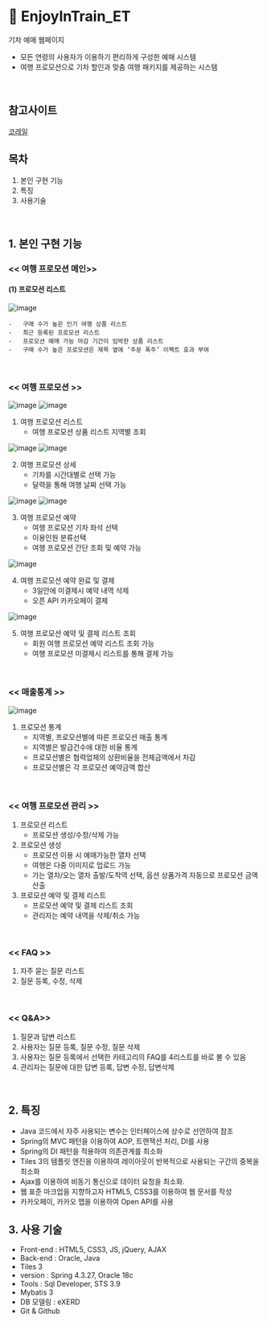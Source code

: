 # :train2: EnjoyInTrain_ET

기차 예매 웹페이지
- 모든 연령의 사용자가 이용하기 편리하게 구성한 예매 시스템
- 여행 프로모션으로 기차 할인과 맞춤 여행 패키지를 제공하는 시스템
<br/>


## 참고사이트
[코레일](http://www.letskorail.com/)
<br/>

## 목차
1. 본인 구현 기능
2. 특징
3. 사용기술
<br/>

## 1. 본인 구현 기능

### << 여행 프로모션 메인>>

#### (1)	프로모션 리스트

![image](https://user-images.githubusercontent.com/58923654/91658024-dd16ae80-eb00-11ea-8863-c422de08c7c2.png)

    -	구매 수가 높은 인기 여행 상품 리스트
    -	최근 등록된 프로모션 리스트
    -	프로모션 예매 가능 마감 기간이 임박한 상품 리스트
    -	구매 수가 높은 프로모션은 제목 옆에 ‘주문 폭주’ 이펙트 효과 부여
<br/>

### << 여행 프로모션 >>

![image](https://user-images.githubusercontent.com/58923654/91991611-11db6d80-ed6e-11ea-8bf6-d7bbf22d3a33.png)
![image](https://user-images.githubusercontent.com/58923654/91991614-13a53100-ed6e-11ea-9899-c7249f08fe45.png)



1.	여행 프로모션 리스트
    - 	여행 프로모션 상품 리스트 지역별 조회   

![image](https://user-images.githubusercontent.com/58923654/91991669-23bd1080-ed6e-11ea-8336-1dba1722e932.png)
![image](https://user-images.githubusercontent.com/58923654/91991672-24ee3d80-ed6e-11ea-84a8-45e66a6dc851.png)


2.	여행 프로모션 상세
    -	기차를 시간대별로 선택 가능 
    -	달력을 통해 여행 날짜 선택 가능

![image](https://user-images.githubusercontent.com/58923654/91991679-27e92e00-ed6e-11ea-8c8e-aa3881ecb6c2.png)
![image](https://user-images.githubusercontent.com/58923654/91991684-29b2f180-ed6e-11ea-9ac3-77eeab0022a1.png)

    
3.	여행 프로모션 예약
    -	여행 프로모션 기차 좌석 선택
    -	이용인원 분류선택
    -	여행 프로모션 간단 조회 및 예약 가능
    
![image](https://user-images.githubusercontent.com/58923654/91991755-418a7580-ed6e-11ea-940a-db8768070215.png)

    
4.	여행 프로모션 예약 완료 및 결제
    -	3일안에 미결제시 예약 내역 삭제 
    -	오픈 API 카카오페이 결제
    
![image](https://user-images.githubusercontent.com/58923654/91991781-4c450a80-ed6e-11ea-99f0-c877099af502.png) 

    
5.	여행 프로모션 예약 및 결제 리스트 조회 
    -	회원 여행 프로모션 예약 리스트 조회 가능
    -	여행 프로모션 미결제시 리스트를 통해 결제 가능
<br/>


### << 매출통계 >>

![image](https://user-images.githubusercontent.com/58923654/91992014-98904a80-ed6e-11ea-8609-d601fda8686f.png)


1.	프로모션 통계
    -	지역별, 프로모션별에 따른 프로모션 매출 통계
    -	지역별은 발급건수에 대한 비율 통계
    -	프로모션별은 협력업체의 상환비율을 전체금액에서 차감
    -	프로모션별은 각 프로모션 예약금액 합산 
<br/>


### << 여행 프로모션 관리 >>
1.	프로모션 리스트
    -	프로모션 생성/수정/삭제 가능
2.	프로모션 생성
    -	프로모션 이용 시 예매가능한 열차 선택
    -	여행은 다중 이미지로 업로드 가능
    -	가는 열차/오는 열차 출발/도착역 선택, 옵션 상품가격 자동으로 프로모션 금액 산출
3.	프로모션 예약 및 결제 리스트
    -	프로모션 예약 및 결제 리스트 조회
    -	관리자는 예약 내역을 삭제/취소 가능  
<br/>

### << FAQ >>
1.	자주 묻는 질문 리스트
2.	질문 등록, 수정, 삭제
<br/>

### << Q&A>>
1.	질문과 답변 리스트
2.	사용자는 질문 등록, 질문 수정, 질문 삭제
3.	사용자는 질문 등록에서 선택한 카테고리의 FAQ를 4리스트를 바로 볼 수 있음
4.	관리자는 질문에 대한 답변 등록, 답변 수정, 답변삭제
<br/>


## 2. 특징
- Java 코드에서 자주 사용되는 변수는 인터페이스에 상수로 선언하여 참조
- Spring의 MVC 패턴을 이용하여 AOP, 트랜잭션 처리, DI를 사용
- Spring의 DI 패턴을 적용하여 의존관계를 최소화
- Tiles 3의 템플릿 엔진을 이용하여 레이아웃이 반복적으로 사용되는 구간의 중복을 최소화
- Ajax를 이용하여 비동기 통신으로 데이터 요청을 최소화.
- 웹 표준 마크업을 지향하고자 HTML5, CSS3를 이용하여 웹 문서를 작성
- 카카오페이, 카카오 맵을 이용하여 Open API를 사용

## 3. 사용 기술

- Front-end : HTML5, CSS3, JS, jQuery, AJAX<br/>
- Back-end : Oracle, Java<br/>
- Tiles 3<br/>
- version : Spring 4.3.27, Oracle 18c
- Tools :  Sql Developer, STS 3.9<br/>
- Mybatis 3<br/>
- DB 모델링 : eXERD<br/>
- Git & Github<br/>


